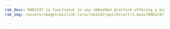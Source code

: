 ```yaml
---
rak_desc: RAK2247 is functional to any embedded platform offering a mini-PCIe slot with an SPI or USB connection. This enables easy integration into routers and other networking equipment. Also, it offers maximum power transmission for a wider LoRaWAN network coverage.
rak_img: /assets/images/wislink-lora/rak2247/quickstart/1.main/RAK2247.png

---
```


<rk-redirect to="/Product-Categories/WisLink/RAK2247/Overview/" />